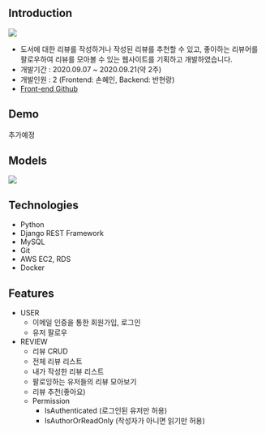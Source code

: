 ## Introduction
![](https://images.velog.io/images/langssi/post/bddeb890-64e7-4abf-bccd-787b5ddb4ff4/logo.0011.jpg)

* 도서에 대한 리뷰를 작성하거나 작성된 리뷰를 추천할 수 있고, 좋아하는 리뷰어를 팔로우하여 리뷰를 모아볼 수 있는 웹사이트를 기획하고 개발하였습니다.
* 개발기간 : 2020.09.07 ~ 2020.09.21(약 2주)
* 개발인원 : 2 (Frontend: 손혜인, Backend: 반현랑)
* [Front-end Github](https://github.com/hyenees/bookkle)

## Demo
추가예정

## Models
![](https://images.velog.io/images/langssi/post/7d23486b-ad5d-492d-b7cd-0fdf1d033b24/image.png)

## Technologies

* Python
* Django REST Framework
* MySQL
* Git
* AWS EC2, RDS
* Docker

## Features
- USER
  - 이메일 인증을 통한 회원가입, 로그인
  - 유저 팔로우
- REVIEW
  - 리뷰 CRUD
  - 전체 리뷰 리스트
  - 내가 작성한 리뷰 리스트
  - 팔로잉하는 유저들의 리뷰 모아보기
  - 리뷰 추천(좋아요)
  - Permission
    - IsAuthenticated (로그인된 유저만 허용)
    - IsAuthorOrReadOnly (작성자가 아니면 읽기만 허용)
